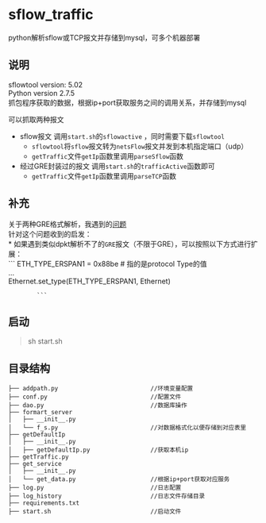 # sflow_traffic
python解析sflow或TCP报文并存储到mysql，可多个机器部署

## 说明
sflowtool version: 5.02    
Python version 2.7.5    
抓包程序获取的数据，根据ip+port获取服务之间的调用关系，并存储到mysql

可以抓取两种报文
* sflow报文 调用`start.sh`的`sflowactive` ，同时需要下载`sflowtool`
    * `sflowtool`将`sflow`报文转为`netsFlow`报文并发到本机指定端口（udp）    
    * `getTraffic`文件`getIp`函数里调用`parseSflow`函数
* 经过GRE封装过的报文 调用`start.sh`的`trafficActive`函数即可 
    * `getTraffic`文件`getIp`函数里调用`parseTCP`函数

## 补充
关于两种GRE格式解析，我遇到的[问题](https://segmentfault.com/q/1010000018911392)  
针对这个问题收到的启发：  
	* 如果遇到类似dpkt解析不了的`GRE`报文（不限于GRE），可以按照以下方式进行扩展：  
			```
				ETH_TYPE_ERSPAN1 = 0x88be    # 指的是protocol Type的值  
				...  
				Ethernet.set_type(ETH_TYPE_ERSPAN1, Ethernet)  
				
			```


## 启动
> sh start.sh

## 目录结构

```
├── addpath.py                          //环境变量配置  
├── conf.py                             //配置文件   
├── dao.py                              //数据库操作 
├── formart_server
│   ├── __init__.py
│   └── f_s.py                          //对数据格式化以便存储到对应表里
├── getDefaultIp
│   ├── __init__.py
│   ├── getDefaultIp.py                 //获取本机ip
├── getTraffic.py
├── get_service
│   ├── __init__.py
│   └── get_data.py                     //根据ip+port获取对应服务
├── log.py                              //日志配置 
├── log_history                         //日志文件存储目录    
├── requirements.txt
├── start.sh                            //启动文件  
```
